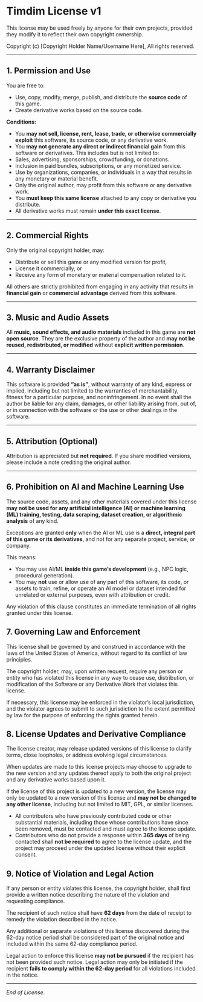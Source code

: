 # Timdim License v1

This license may be used freely by anyone for their own projects, provided they modify it to reflect their own copyright ownership.

Copyright (c) [Copyright Holder Name/Username Here], All rights reserved.

---

## 1. Permission and Use

You are free to:

- Use, copy, modify, merge, publish, and distribute the **source code** of this game.
- Create derivative works based on the source code.

**Conditions:**

- You **may not sell, license, rent, lease, trade, or otherwise commercially exploit** this software, its source code, or any derivative work.
- You **may not generate any direct or indirect financial gain** from this software or derivatives. This includes but is not limited to:
- Sales, advertising, sponsorships, crowdfunding, or donations.
- Inclusion in paid bundles, subscriptions, or any monetized service.
- Use by organizations, companies, or individuals in a way that results in any monetary or material benefit.
- Only the original author, may profit from this software or any derivative work.
- You **must keep this same license** attached to any copy or derivative you distribute.
- All derivative works must remain **under this exact license**.

---

## 2. Commercial Rights

Only the original copyright holder, may:
- Distribute or sell this game or any modified version for profit,
- License it commercially, or
- Receive any form of monetary or material compensation related to it.

All others are strictly prohibited from engaging in any activity that results in **financial gain** or **commercial advantage** derived from this software.

---

## 3. Music and Audio Assets

All **music, sound effects, and audio materials** included in this game are **not open source**.
They are the exclusive property of the author and **may not be reused, redistributed, or modified** without **explicit written permission**.

---

## 4. Warranty Disclaimer

This software is provided **“as is”**, without warranty of any kind, express or implied, including but not limited to the warranties of merchantability, fitness for a particular purpose, and noninfringement.
In no event shall the author be liable for any claim, damages, or other liability arising from, out of, or in connection with the software or the use or other dealings in the software.

---

## 5. Attribution (Optional)

Attribution is appreciated but **not required**.
If you share modified versions, please include a note crediting the original author.

---

## 6. Prohibition on AI and Machine Learning Use

The source code, assets, and any other materials covered under this license **may not be used for any artificial intelligence (AI) or machine learning (ML) training, testing, data scraping, dataset creation, or algorithmic analysis** of any kind.

Exceptions are granted **only** when the AI or ML use is a **direct, integral part of this game or its derivatives**, and not for any separate project, service, or company.

This means:
- You may use AI/ML **inside this game’s development** (e.g., NPC logic, procedural generation).
- You may **not** use or allow use of any part of this software, its code, or assets to train, refine, or operate an AI model or dataset intended for unrelated or external purposes, even with attribution or credit.

Any violation of this clause constitutes an immediate termination of all rights granted under this license.

## 7. Governing Law and Enforcement

This license shall be governed by and construed in accordance with the laws of the United States of America, without regard to its conflict of law principles.

The copyright holder, may, upon written request, require any person or entity who has violated this license in any way to cease use, distribution, or modification of the Software or any Derivative Work that violates this license.

If necessary, this license may be enforced in the violator’s local jurisdiction, and the violator agrees to submit to such jurisdiction to the extent permitted by law for the purpose of enforcing the rights granted herein.

## 8. License Updates and Derivative Compliance

The license creator, may release updated versions of this license to clarify terms, close loopholes, or address evolving legal circumstances.

When updates are made to this license projects may choose to upgrade to the new version and any updates thereof apply to both the original project and any derivative works based upon it.

 If the license of this project is updated to a new version, the license may only be updated to a new version of this license and **may not be changed to any other license**, including but not limited to MIT, GPL, or similar licenses.
- All contributors who have previously contributed code or other substantial materials, including those whose contributions have since been removed, must be contacted and must agree to the license update.
- Contributors who do not provide a response within **365 days** of being contacted shall **not be required** to agree to the license update, and the project may proceed under the updated license without their explicit consent.

## 9. Notice of Violation and Legal Action

If any person or entity violates this license, the copyright holder, shall first provide a written notice describing the nature of the violation and requesting compliance.

The recipient of such notice shall have **62 days** from the date of receipt to remedy the violation described in the notice.

Any additional or separate violations of this license discovered during the 62-day notice period shall be considered part of the original notice and included within the same 62-day compliance period.

Legal action to enforce this license **may not be pursued** if the recipient has not been provided such notice. Legal action may only be initiated if the recipient **fails to comply within the 62-day period** for all violations included in the notice.


---

*End of License.*
